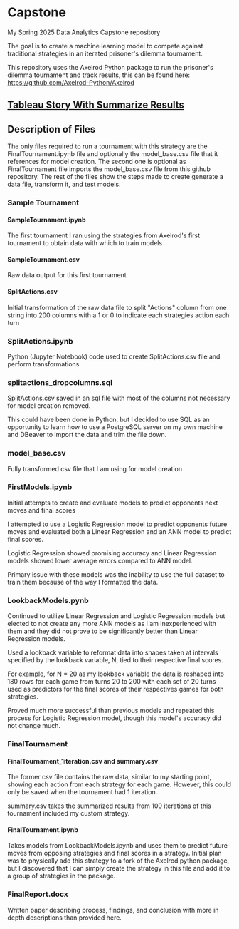# Capstone
My Spring 2025 Data Analytics Capstone repository

The goal is to create a machine learning model to compete against traditional strategies in an iterated prisoner's dilemma tournament.

This repository uses the Axelrod Python package to run the prisoner's dilemma tournament and track results, this can be found here:
https://github.com/Axelrod-Python/Axelrod

## [Tableau Story With Summarize Results](https://public.tableau.com/app/profile/james.wallace3109/viz/CapstoneStory_17465611131830/Story1?publish=yes)


## Description of Files

The only files required to run a tournament with this strategy are the FinalTournament.ipynb file and optionally the model_base.csv file that it references for model creation. The second one is optional as FinalTournament file imports the model_base.csv file from this github repository. The rest of the files show the steps made to create generate a data file, transform it, and test models. 

### Sample Tournament

#### SampleTournament.ipynb
The first tournament I ran using the strategies from Axelrod's first tournament to obtain data with which to train models

#### SampleTournament.csv
Raw data output for this first tournament

#### SplitActions.csv
Initial transformation of the raw data file to split "Actions" column from one string into 200 columns with a 1 or 0 to indicate each strategies action each turn

### SplitActions.ipynb
Python (Jupyter Notebook) code used to create SplitActions.csv file and perform transformations

### splitactions_dropcolumns.sql
SplitActions.csv saved in an sql file with most of the columns not necessary for model creation removed.

This could have been done in Python, but I decided to use SQL as an opportunity to learn how to use a PostgreSQL server on my own machine and DBeaver to import the data and trim the file down.

### model_base.csv
Fully transformed csv file that I am using for model creation

### FirstModels.ipynb
Initial attempts to create and evaluate models to predict opponents next moves and final scores

I attempted to use a Logistic Regression model to predict opponents future moves and evaluated both a Linear Regression and an ANN model to predict final scores.

Logistic Regression showed promising accuracy and Linear Regression models showed lower average errors compared to ANN model.

Primary issue with these models was the inability to use the full dataset to train them because of the way I formatted the data. 

### LookbackModels.pynb

Continued to utilize Linear Regression and Logistic Regression models but elected to not create any more ANN models as I am inexperienced with them and they did not prove to be significantly better than Linear Regression models.

Used a lookback variable to reformat data into shapes taken at intervals specified by the lookback variable, N, tied to their respective final scores.

For example, for N = 20 as my lookback variable the data is reshaped into 180 rows for each game from turns 20 to 200 with each set of 20 turns used as predictors for the final scores of their respectives games for both strategies. 

Proved much more successful than previous models and repeated this process for Logistic Regression model, though this model's accuracy did not change much.

### FinalTournament

#### FinalTournament_1iteration.csv and summary.csv
The former csv file contains the raw data, similar to my starting point, showing each action from each strategy for each game. However, this could only be saved when the tournament had 1 iteration. 

summary.csv takes the summarized results from 100 iterations of this tournament included my custom strategy.

#### FinalTournament.ipynb

Takes models from LookbackModels.ipynb and uses them to predict future moves from opposing strategies and final scores in a strategy. Initial plan was to physically add this strategy to a fork of the Axelrod python package, but I discovered that I can simply create the strategy in this file and add it to a group of strategies in the package. 


### FinalReport.docx

Written paper describing process, findings, and conclusion with more in depth descriptions than provided here. 
